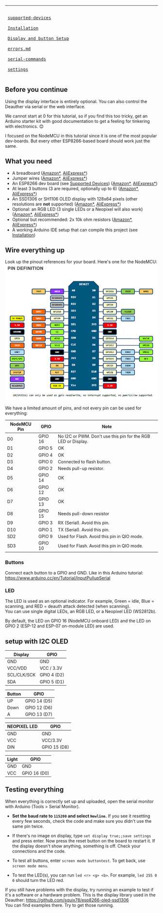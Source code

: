 ____
<kbd> <br> [supported-devices](./diy/supported-devices.md) <br> </kbd>
<kbd> <br> [Installation](./diy/installation-bin.md) <br> </kbd>
<kbd> <br> [Display and button Setup](./diy/display-setup.md) <br> </kbd>
<kbd> <br> [errors.md](./diy/errors.md) <br> </kbd>
<kbd> <br> [serial-commands](./usage/serial-commands.md) <br> </kbd>
<kbd> <br> [settings](./usage/settings.md) <br> </kbd>
## Before you continue
Using the display interface is entirely optional. You can also control the Deauther via serial or the web interface.  

We cannot start at 0 for this tutorial, so if you find this too tricky, get an Arduino starter kit with good documentation to get a feeling for tinkering with electronics. 😊

I focused on the NodeMCU in this tutorial since it is one of the most popular dev-boards. But every other ESP8266-based board should work just the same.  


## What you need
- A breadboard ([Amazon*](https://amzn.to/3HtxH9y), [AliExpress*](https://s.click.aliexpress.com/e/_DDdF6Tt))
- Jumper wires ([Amazon*](https://amzn.to/3HrKIk0), [AliExpress*](https://s.click.aliexpress.com/e/_DEEniwr))
- An ESP8266 dev board (see [Supported Devices](/docs/diy/supported-devices)) ([Amazon*](https://amzn.to/3YbdDyN), [AliExpress*](https://s.click.aliexpress.com/e/_Ddd7piL))
- At least 3 buttons (3 are required, optionally up to 6) ([Amazon*](https://amzn.to/3WdXRkI), [AliExpress*](https://s.click.aliexpress.com/e/_DDPYp0R))
- An SSD1306 or SH1106 OLED display with 128x64 pixels (other resolutions are **not** supported) ([Amazon*](https://amzn.to/3FNekar), [AliExpress*](https://s.click.aliexpress.com/e/_DB5UkwB))
- Optional: an RGB LED (3 single LEDs or a Neopixel will also work) ([Amazon*](https://amzn.to/3Pn0bDJ), [AliExpress*](https://s.click.aliexpress.com/e/_DBmkHbV))
- Optional but recommended: 2x 10k ohm resistors ([Amazon*](https://amzn.to/3PpEeEm), [AliExpress*](https://s.click.aliexpress.com/e/_DlZSG8x))
- A working Arduino IDE setup that can compile this project (see [Installation](/docs/diy/installation-arduino))


## Wire everything up
Look up the pinout references for your board. Here's one for the NodeMCU: 
![NodeMCU pinout](/img/diy/NODEMCU_DEVKIT_V1.0_PINMAP.png)

We have a limited amount of pins, and not every pin can be used for everything:

| NodeMCU Pin |  GPIO   | Note |
| ----------- | ------- | ---- |
| D0          | GPIO 16 | No I2C or PWM. Don't use this pin for the RGB LED or Display. |
| D1          | GPIO 5  | OK |
| D2          | GPIO 4  | OK |
| D3          | GPIO 0  | Connected to flash button. |
| D4          | GPIO 2  | Needs pull-up resistor.  |
| D5          | GPIO 14 | OK |
| D6          | GPIO 12 | OK |
| D7          | GPIO 13 | OK |
| D8          | GPIO 15 | Needs pull-down resistor |
| D9          | GPIO 3  | RX (Serial). Avoid this pin. |
| D10         | GPIO 1  | TX (Serial). Avoid this pin. |
| SD2         | GPIO 9  | Used for Flash. Avoid this pin in QIO mode. |
| SD3         | GPIO 10 | Used for Flash. Avoid this pin in QIO mode. |


### Buttons
Connect each button to a GPIO and GND. 
Like in this Arduino tutorial: https://www.arduino.cc/en/Tutorial/InputPullupSerial

### LED
The LED is used as an optional indicator. For example, Green = idle, Blue = scanning, and RED = deauth attack detected (when scanning).  
You can use single digital LEDs, an RGB LED, or a Neopixel LED (WS2812b).  

By default, the LED on GPIO 16 (NodeMCU onboard LED) and the LED on GPIO 2 (ESP-12 and ESP-07 on-module LED) are used.

## setup with I2C OLED


| Display | GPIO |
| ------- | ---- |
| GND | GND |
| VCC/VDD | VCC / 3.3V |
| SCL/CLK/SCK | GPIO 4 (D2) |
| SDA | GPIO 5 (D1) |

| Button | GPIO |
| ------ | ---- |
| UP | GPIO 14 (D5) |
| Down | GPIO 12 (D6) |
| A | GPIO 13 (D7) |

| NEOPIXEL LED | GPIO |
| ------ | ---- |
| GND | GND |
| VCC | VCC/3.3V |
| DIN | GPIO 15 (D8) |

| Light | GPIO |
| ------ | ---- |
| GND | GND |
| VCC | GPIO 16 (D0) |

## Testing everything


When everything is correctly set up and uploaded, open the serial monitor with Arduino (Tools > Serial Monitor). 

- **Set the baud rate to `115200` and select `Newline`.**  If you see it resetting every few seconds, check the code and make sure you didn't use the same pin twice.

- If there's no image on display, type `set display true;;save settings` and press enter. Now press the reset button on the board to restart it. If the display doesn't show anything, something is off. Check your connections and the code.  

- To test all buttons, enter `screen mode buttontest`. To get back, use `screen mode menu`.  

- To test the LED(s), you can run `led <r> <g> <b>`. For example, `led 255 0 0` should turn the LED red.   

If you still have problems with the display, try running an example to test if it's a software or a hardware problem. This is the display library used in the Deauther: https://github.com/squix78/esp8266-oled-ssd1306  
You can find examples there. Try to get those running.  
